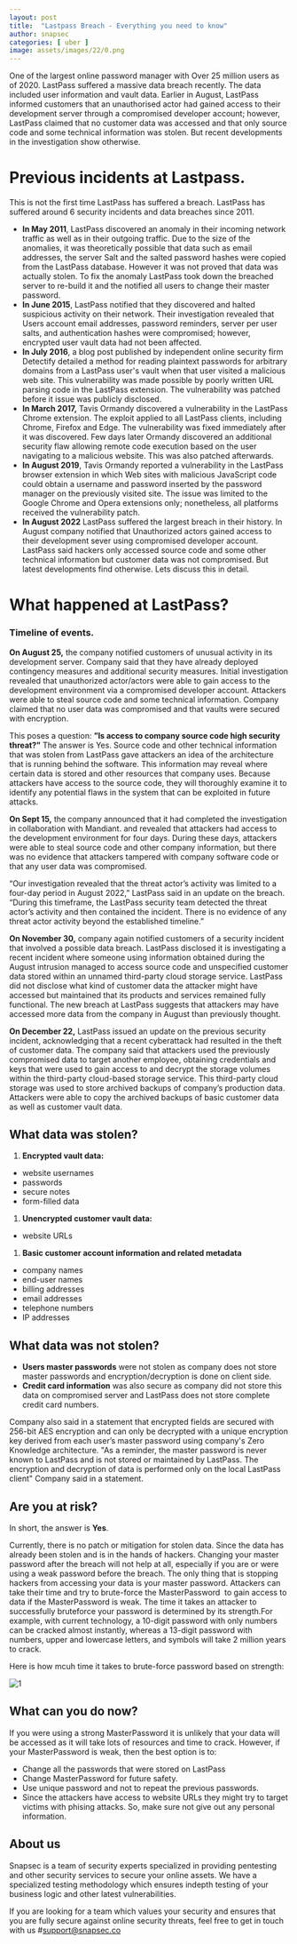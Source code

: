 ```yaml
---
layout: post
title:  "Lastpass Breach - Everything you need to know"
author: snapsec
categories: [ uber ]
image: assets/images/22/0.png
---
```



One of the largest online password manager with Over 25 million users as of 2020. LastPass suffered a massive data breach recently. The data included user information and vault data. Earlier in August, LastPass informed customers that an unauthorised actor had gained access to their development server through a compromised developer account; however, LastPass claimed that no customer data was accessed and that only source code and some technical information was stolen. But recent developments in the investigation show otherwise.

# Previous incidents at Lastpass.

This is not the first time LastPass has suffered a breach. LastPass has suffered around 6 security incidents and data breaches since 2011.

- **In May 2011**, LastPass discovered an anomaly in their incoming network traffic as well as in their outgoing traffic. Due to the size of the anomalies, it was theoretically possible that data such as email addresses, the server Salt and the salted password hashes were copied from the LastPass database. However it was not proved that data was actually stolen. To fix the anomaly LastPass took down the breached server to re-build it and the notified all users to change their master password.
- **In June 2015**, LastPass notified that they discovered and halted suspicious activity on their network. Their investigation revealed that Users account email addresses, password reminders, server per user salts, and authentication hashes were compromised; however, encrypted user vault data had not been affected.
- **In July 2016**, a blog post published by independent online security firm Detectify detailed a method for reading plaintext passwords for arbitrary domains from a LastPass user's vault when that user visited a malicious web site. This vulnerability was made possible by poorly written URL parsing code in the LastPass extension. The vulnerability was patched before it issue was publicly disclosed.
- **In March 2017,** Tavis Ormandy discovered a vulnerability in the LastPass Chrome extension. The exploit applied to all LastPass clients, including Chrome, Firefox and Edge. The vulnerability was fixed immediately after it was discovered.
Few days later Ormandy discovered an additional security flaw allowing remote code execution based on the user navigating to a malicious website. This was also patched afterwards.
- **In August 2019**, Tavis Ormandy reported a vulnerability in the LastPass browser extension in which Web sites with malicious JavaScript code could obtain a username and password inserted by the password manager on the previously visited site. The issue was limited to the Google Chrome and Opera extensions only; nonetheless, all platforms received the vulnerability patch.
- **In August 2022** LastPass suffered the largest breach in their history. In August company notified that Unauthorized actors gained access to their development sever using compromised developer account. LastPass said hackers only accessed source code and some other technical information but customer data was not compromised. But latest developments find otherwise. Lets discuss this in detail.




# What happened at LastPass?

### Timeline of events.

**On August 25,** the company notified customers of unusual activity in its development server. Company said that they have already deployed contingency measures and additional security measures. Initial investigation revealed that unauthorized actor/actors were able to gain access to the development environment via a compromised developer account. Attackers were able to steal source code and some technical information. Company claimed that no user data was compromised and that vaults were secured with encryption.

This poses a question: **”Is access to company source code high security threat?”**
The answer is Yes. Source code and other technical information that was stolen from LastPass gave attackers an idea of the architecture that is running behind the software. This information may reveal where certain data is stored and other resources that company uses. Because attackers have access to the source code, they will thoroughly examine it to identify any potential flaws in the system that can be exploited in future attacks. 

**On Sept 15,** the company announced that it had completed the investigation in collaboration with Mandiant. and revealed that attackers had access to the development environment for four days. During these days, attackers were able to steal source code and other company information, but there was no evidence that attackers tampered with company software code or that any user data was compromised.

“Our investigation revealed that the threat actor’s activity was limited to a four-day period in August 2022,” LastPass said in an update on the breach. “During this timeframe, the LastPass security team detected the threat actor’s activity and then contained the incident. There is no evidence of any threat actor activity beyond the established timeline.”

**On November 30,** company again notified customers of a security incident that involved a possible data breach. LastPass disclosed it is investigating a recent incident where someone using information obtained during the August intrusion managed to access source code and unspecified customer data stored within an unnamed third-party cloud storage service. LastPass did not disclose what kind of customer data the attacker might have accessed but maintained that its products and services remained fully functional. The new breach at LastPass suggests that attackers may have accessed more data from the company in August than previously thought.

**On December 22,** LastPass issued an update on the previous security incident, acknowledging that a recent cyberattack had resulted in the theft of customer data. The company said that attackers used the previously compromised data to target another employee, obtaining credentials and keys that were used to gain access to and decrypt the storage volumes within the third-party cloud-based storage service. This third-party cloud storage was used to store archived backups of company’s production data. Attackers were able to copy the archived backups of basic customer data as well as customer vault data.

## What data was stolen?

1. **Encrypted vault data:**
- website usernames
- passwords
- secure notes
- form-filled data
1. **Unencrypted customer vault data:**
- website URLs
1. **Basic customer account information and related metadata**
- company names
- end-user names
- billing addresses
- email addresses
- telephone numbers
- IP addresses

## What data was not stolen?

- **Users master passwords** were not stolen as company does not store master passwords and encryption/decryption is done on client side.
- **Credit card information** was also secure as company did not store this data on compromised server and LastPass does not store complete credit card numbers.

Company also said in a statement that encrypted fields are secured with 256-bit AES encryption and can only be decrypted with a unique encryption key derived from each user’s master password using company's Zero Knowledge architecture. "As a reminder, the master password is never known to LastPass and is not stored or maintained by LastPass. The encryption and decryption of data is performed only on the local LastPass client" Company said in a statement.

## Are you at risk?

In short, the answer is **Yes**.

Currently, there is no patch or mitigation for stolen data. Since the data has already been stolen and is in the hands of hackers. Changing your master password after the breach will not help at all, especially if you are or were using a weak password before the breach. The only thing that is stopping hackers from accessing your data is your master password. Attackers can take their time and try to brute-force the MasterPassword  to gain access to data if the MasterPassword is weak. The time it takes an attacker to successfully bruteforce your password is determined by its strength.For example, with current technology, a 10-digit password with only numbers can be cracked almost instantly, whereas a 13-digit password with numbers, upper and lowercase letters, and symbols will take 2 million years to crack.

Here is how mcuh time it takes to brute-force password based on strength:

![1](https://user-images.githubusercontent.com/88488902/209912324-cdba7b11-79b6-4f8a-8f7f-a6d54f8cbc35.jpeg)


## What can you do now?

If you were using a strong MasterPassword it is unlikely that your data will be accessed as it will take lots of resources and time to crack. However, if your MasterPassword is weak, then the best option is to:

- Change all the passwords that were stored on LastPass
- Change MasterPassword for future safety.
- Use unique password and not to repeat the previous passwords.
- Since the attackers have access to website URLs they might try to target victims with phising attacks. So, make sure not give out any personal information.




## About us

Snapsec is a team of security experts specialized in providing pentesting and other security services to secure your online assets. We have a specialized testing methodology which ensures indepth testing of your business logic and other latest vulnerabilities. 

 If you are looking for a team which values your security and ensures that you are fully secure against online security threats, feel free to get in touch with us #[support@snapsec.co](mailto:support@snapsec.co)
 
